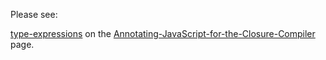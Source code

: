 Please see:

[type-expressions](https://github.com/google/closure-compiler/wiki/Annotating-JavaScript-for-the-Closure-Compiler#type-expressions) on the [Annotating-JavaScript-for-the-Closure-Compiler](https://github.com/google/closure-compiler/wiki/Annotating-JavaScript-for-the-Closure-Compiler) page.

